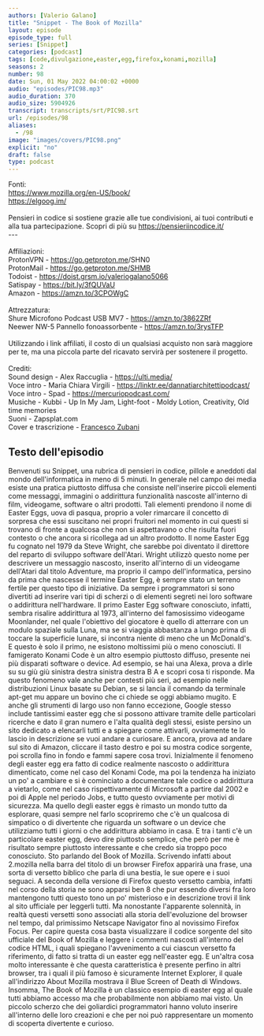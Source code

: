 ```yaml
---
authors: [Valerio Galano]
title: "Snippet - The Book of Mozilla"
layout: episode
episode_type: full
series: [Snippet]
categories: [podcast]
tags: [code,divulgazione,easter,egg,firefox,konami,mozilla]
seasons: 2
number: 98
date: Sun, 01 May 2022 04:00:02 +0000
audio: "episodes/PIC98.mp3"
audio_duration: 370
audio_size: 5904926
transcript: transcripts/srt/PIC98.srt
url: /episodes/98
aliases: 
  - /98
image: "images/covers/PIC98.png"
explicit: "no"
draft: false
type: podcast
---
```

Fonti: <br /><a href="https://www.mozilla.org/en-US/book/" rel="noopener">https://www.mozilla.org/en-US/book/</a><br /><a href="https://elgoog.im/" rel="noopener">https://elgoog.im/</a><br /><br />Pensieri in codice si sostiene grazie alle tue condivisioni, ai tuoi contributi e alla tua partecipazione. Scopri di più su <a href="https://pensieriincodice.it/" rel="noopener">https://pensieriincodice.it/</a> <br />---<br /><br />Affiliazioni:<br />ProtonVPN - <a href="https://go.getproton.me" rel="noopener">https://go.getproton.me</a>/SHN0 <br />ProtonMail - <a href="https://go.getproton.me/SHMB" rel="noopener">https://go.getproton.me/SHMB</a> <br />Todoist - <a href="https://doist.grsm.io/valeriogalano5066" rel="noopener">https://doist.grsm.io/valeriogalano5066</a> <br />Satispay - <a href="https://bit.ly/3fQUVaU" rel="noopener">https://bit.ly/3fQUVaU</a> <br />Amazon - <a href="https://amzn.to/3CPOWgC" rel="noopener">https://amzn.to/3CPOWgC</a> <br /><br />Attrezzatura:<br />Shure Microfono Podcast USB MV7 - <a href="https://amzn.to/3862ZRf" rel="noopener">https://amzn.to/3862ZRf</a> <br />Neewer NW-5 Pannello fonoassorbente - <a href="https://amzn.to/3rysTFP" rel="noopener">https://amzn.to/3rysTFP</a> <br /><br />Utilizzando i link affiliati, il costo di un qualsiasi acquisto non sarà maggiore per te, ma una piccola parte del ricavato servirà per sostenere il progetto.<br /><br />Crediti:<br />Sound design - Alex Raccuglia - <a href="https://ulti.media/" rel="noopener">https://ulti.media/</a> <br />Voce intro - Maria Chiara Virgili - <a href="https://linktr.ee/dannatiarchitettipodcast/" rel="noopener">https://linktr.ee/dannatiarchitettipodcast/</a>  <br />Voce intro - Spad - <a href="https://mercuriopodcast.com/" rel="noopener">https://mercuriopodcast.com/</a> <br />Musiche - Kubbi - Up In My Jam, Light-foot - Moldy Lotion, Creativity, Old time memories<br />Suoni - Zapsplat.com<br />Cover e trascrizione - <a href="https://it.linkedin.com/in/francesco-zubani-5957081a6" rel="noopener">Francesco Zubani</a>

<!-- more -->

## Testo dell'episodio

Benvenuti su Snippet, una rubrica di pensieri in codice, pillole e aneddoti dal mondo dell'informatica
in meno di 5 minuti.
In generale nel campo dei media esiste una pratica piuttosto diffusa che consiste nell'inserire
piccoli elementi come messaggi, immagini o addirittura funzionalità nascoste all'interno
di film, videogame, software o altri prodotti.
Tali elementi prendono il nome di Easter Eggs, uova di pasqua, proprio a voler rimarcare
il concetto di sorpresa che essi suscitano nei propri fruitori nel momento in cui questi
si trovano di fronte a qualcosa che non si aspettavano o che risulta fuori contesto
o che ancora si ricollega ad un altro prodotto.
Il nome Easter Egg fu cognato nel 1979 da Steve Wright, che sarebbe poi diventato il
direttore del reparto di sviluppo software dell'Atari.
Wright utilizzò questo nome per descrivere un messaggio nascosto, inserito all'interno
di un videogame dell'Atari dal titolo Adventure, ma proprio il campo dell'informatica, persino
da prima che nascesse il termine Easter Egg, è sempre stato un terreno fertile per questo
tipo di iniziative.
Da sempre i programmatori si sono divertiti ad inserire vari tipi di scherzi o di elementi
segreti nei loro software o addirittura nell'hardware.
Il primo Easter Egg software conosciuto, infatti, sembra risalire addirittura al 1973, all'interno
del famosissimo videogame Moonlander, nel quale l'obiettivo del giocatore è quello
di atterrare con un modulo spaziale sulla Luna, ma se si viaggia abbastanza a lungo
prima di toccare la superficie lunare, si incontra niente di meno che un McDonald's.
E questo è solo il primo, ne esistono moltissimi più o meno conosciuti.
Il famigerato Konami Code è un altro esempio piuttosto diffuso, presente nei più disparati
software o device.
Ad esempio, se hai una Alexa, prova a dirle su su giù giù sinistra destra sinistra
destra B A e scopri cosa ti risponde.
Ma questo fenomeno vale anche per contesti più seri, ad esempio nelle distribuzioni
Linux basate su Debian, se si lancia il comando da terminale apt-get mu appare un bovino che
ci chiede se oggi abbiamo mugito.
E anche gli strumenti di largo uso non fanno eccezione, Google stesso include tantissimi
easter egg che si possono attivare tramite delle particolari ricerche e dato il gran numero
e l'alta qualità degli stessi, esiste persino un sito dedicato a elencarli tutti e a spiegare
come attivarli, ovviamente te lo lascio in descrizione se vuoi andare a curiosare.
E ancora, prova ad andare sul sito di Amazon, cliccare il tasto destro e poi su mostra codice
sorgente, poi scrolla fino in fondo e fammi sapere cosa trovi.
Inizialmente il fenomeno degli easter egg era fatto di codice realmente nascosto o addirittura
dimenticato, come nel caso del Konami Code, ma poi la tendenza ha iniziato un po' a cambiare
e si è cominciato a documentare tale codice o addirittura a vietarlo, come nel caso rispettivamente
di Microsoft a partire dal 2002 e poi di Apple nel periodo Jobs, e tutto questo ovviamente
per motivi di sicurezza.
Ma quello degli easter eggs è rimasto un mondo tutto da esplorare, quasi sempre nel
farlo scopriremo che c'è un qualcosa di simpatico o di divertente che riguarda un software o
un device che utilizziamo tutti i giorni o che addirittura abbiamo in casa.
E tra i tanti c'è un particolare easter egg, devo dire piuttosto semplice, che però
per me è risultato sempre piuttosto interessante e che credo sia troppo poco conosciuto.
Sto parlando del Book of Mozilla.
Scrivendo infatti about 2.mozilla nella barra del titolo di un browser Firefox apparirà
una frase, una sorta di versetto biblico che parla di una bestia, le sue opere e i suoi
seguaci.
A seconda della versione di Firefox questo versetto cambia, infatti nel corso della storia
ne sono apparsi ben 8 che pur essendo diversi fra loro mantengono tutti questo tono un po'
misterioso e in descrizione trovi il link al sito ufficiale per leggerli tutti.
Ma nonostante l'apparente solennità, in realtà questi versetti sono associati alla
storia dell'evoluzione del browser nel tempo, dal primissimo Netscape Navigator fino al
novissimo Firefox Focus.
Per capire questa cosa basta visualizzare il codice sorgente del sito ufficiale del
Book of Mozilla e leggere i commenti nascosti all'interno del codice HTML, i quali spiegano
l'avvenimento a cui ciascun versetto fa riferimento, di fatto si tratta di un easter egg nell'easter
egg.
E un'altra cosa molto interessante è che questa caratteristica è presente perfino
in altri browser, tra i quali il più famoso è sicuramente Internet Explorer, il quale
all'indirizzo About Mozilla mostrava il Blue Screen of Death di Windows.
Insomma, The Book of Mozilla è un classico esempio di easter egg al quale tutti abbiamo
accesso ma che probabilmente non abbiamo mai visto.
Un piccolo scherzo che dei goliardici programmatori hanno voluto inserire all'interno delle loro
creazioni e che per noi può rappresentare un momento di scoperta divertente e curioso.

